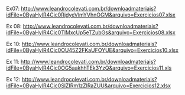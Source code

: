 Ex07: http://www.leandrocolevati.com.br/downloadmateriais?idFile=0ByaHylR4Cic0RjdyeVlmYVhnOGM&arquivo=Exercicios07.xlsx

Ex 08: http://www.leandrocolevati.com.br/downloadmateriais?idFile=0ByaHylR4Cic0TlMxcUp5eTZubGs&arquivo=Exercicios08.xlsx

Ex 10: http://www.leandrocolevati.com.br/downloadmateriais?idFile=0ByaHylR4Cic0OU45Z2FKaUFOYUE&arquivo=Exercicios10.xlsx

Ex 11: http://www.leandrocolevati.com.br/downloadmateriais?idFile=0ByaHylR4Cic0OG5aakhhTEk3YzQ&arquivo=Exercicios11.xls

Ex 12: http://www.leandrocolevati.com.br/downloadmateriais?idFile=0ByaHylR4Cic0SlZIRm1zZlRaZUU&arquivo=Exercicios12.xlsx
